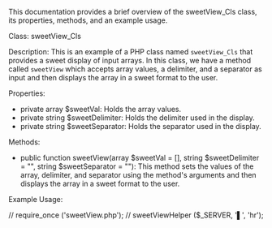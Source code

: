 This documentation provides a brief overview of the sweetView_Cls class, its properties, methods, and an example usage.

Class: sweetView_Cls

Description:
This is an example of a PHP class named `sweetView_Cls` that provides a sweet display of input arrays. 
In this class, we have a method called `sweetView` which accepts array values, a delimiter, and a separator as input and then displays the array in a sweet format to the user.

Properties:
- private array $sweetVal: Holds the array values.
- private string $sweetDelimiter: Holds the delimiter used in the display.
- private string $sweetSeparator: Holds the separator used in the display.

Methods:
- public function sweetView(array $sweetVal = [], string $sweetDelimiter = "", string $sweetSeparator = ""): 
  This method sets the values of the array, delimiter, and separator using the method's arguments and then displays the array in a sweet format to the user.

Example Usage:

// require_once ('sweetView.php');
// sweetViewHelper ($_SERVER, '▌', 'hr');
